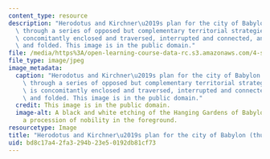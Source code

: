 ```yaml
---
content_type: resource
description: "Herodotus and Kirchner\u2019s plan for the city of Babylon is articulated\
  \ through a series of opposed but complementary territorial strategies: space is\
  \ concomitantly enclosed and traversed, interrupted and connected, and flattened\
  \ and folded. This image is in the public domain."
file: /media/https%3A/open-learning-course-data-rc.s3.amazonaws.com/4-s26-territory-spatial-reification-of-power-spring-2016/bd8c17a42fa3294b23e50192db81cf73_4-s26s16-th.jpg
file_type: image/jpeg
image_metadata:
  caption: "Herodotus and Kirchner\u2019s plan for the city of Babylon is articulated\
    \ through a series of opposed but complementary territorial strategies: space\
    \ is concomitantly enclosed and traversed, interrupted and connected, and flattened\
    \ and folded. This image is in the public domain."
  credit: This image is in the public domain.
  image-alt: A black and white etching of the Hanging Gardens of Babylon featuring
    a procession of nobility in the foreground.
resourcetype: Image
title: "Herodotus and Kirchner\u2019s plan for the city of Babylon (thumbnail)"
uid: bd8c17a4-2fa3-294b-23e5-0192db81cf73
---
```


